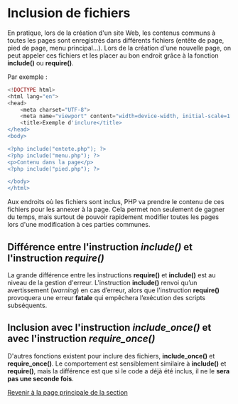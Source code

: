 # Inclusion de fichiers

En pratique, lors de la création d'un site Web, les contenus communs à toutes les pages sont enregistrés dans différents fichiers (entête de page, pied de page, menu principal...). Lors de la création d'une nouvelle page, on peut appeler ces fichiers et les placer au bon endroit grâce à la fonction __include()__ ou __require()__.

Par exemple :

```php
<!DOCTYPE html>
<html lang="en">
<head>
    <meta charset="UTF-8">
    <meta name="viewport" content="width=device-width, initial-scale=1.0">
    <title>Exemple d'inclure</title>
</head>
<body>

<?php include("entete.php"); ?>
<?php include("menu.php"); ?>
<p>Contenu dans la page</p>
<?php include("pied.php"); ?>

</body>
</html>
```

Aux endroits où les fichiers sont inclus, PHP va prendre le contenu de ces fichiers pour les annexer à la page. Cela permet non seulement de gagner du temps, mais surtout de pouvoir rapidement modifier toutes les pages lors d'une modification à ces parties communes.

## Différence entre l'instruction _include()_ et l'instruction _require()_

La grande différence entre les instructions __require()__ et __include()__ est au niveau de la gestion d'erreur. L'instruction __include()__ renvoi qu’un avertissement (_warning_) en cas d’erreur, alors que l'instruction __require()__ provoquera une erreur __fatale__ qui empêchera l’exécution des scripts subséquents.

## Inclusion avec l'instruction _include\_once()_ et avec l'instruction _require\_once()_

D'autres fonctions existent pour inclure des fichiers, __include_once()__ et __require_once()__. Le comportement est sensiblement similaire à __include()__ et __require()__, mais la différence est que si le code a déjà été inclus, il ne le __sera pas une seconde fois__.

[Revenir à la page principale de la section](README.md)
